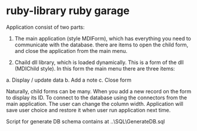 # ruby-library ruby  garage 
Аpplication consist of two parts:

1. The main application (style MDIForm), which has everything you need to communicate with the database. there are items to open the child form, and close the application from the main menu.

2. Chaild dll library, which is loaded dynamically. This is a form of the dll (MDIChild style). In this form the main menu there are three items:

a. Display / update data
b. Add a note
c. Close form

Naturally, child forms can be many. When you add a new record on the form to display its ID. To connect to the database using the connectors from the main application. The user can change the column width. Application will save user choice and restore it when user run application next time.

Script for generate DB schema contains at  ..\SQL\GenerateDB.sql 
